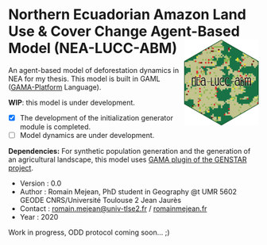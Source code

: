 # Northern Ecuadorian Amazon Land Use & Cover Change Agent-Based Model (NEA-LUCC-ABM) <img src="logo.png" align="right" width="150" />
An agent-based model of deforestation dynamics in NEA for my thesis.
This model is built in GAML ([GAMA-Platform](https://gama-platform.github.io/) Language).

**WIP**: this model is under development. 
- [x] The development of the initialization generator module is completed.
- [ ] Model dynamics are under development.

**Dependencies:** For synthetic population generation and the generation of an agricultural landscape, this model uses [GAMA plugin of the GENSTAR project](https://github.com/ANRGenstar/genstar.gamaplugin).

- Version : 0.0
- Author : Romain Mejean, PhD student in Geography @t UMR 5602 GEODE CNRS/Université Toulouse 2 Jean Jaurès
- Contact : romain.mejean@univ-tlse2.fr / [romainmejean.fr](http://romainmejean.fr)
- Year : 2020

Work in progress, ODD protocol coming soon... ;)
